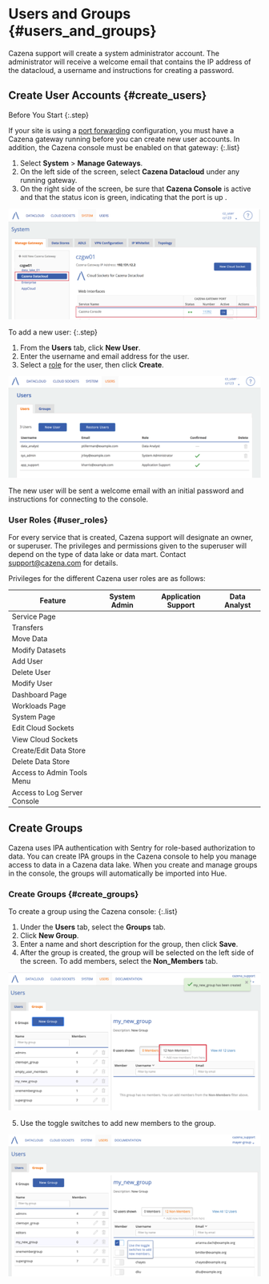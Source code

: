 
# Users and Groups {#users_and_groups}

Cazena support will create a system administrator account. The administrator will receive a welcome email that contains the IP address of the datacloud, a username and instructions for creating a password.

## Create User Accounts {#create_users}

Before You Start
{:.step}

If your site is using a [port forwarding](#port-forwarding-cgw) configuration, you must have a Cazena gateway running before you can create new user accounts. In addition, the Cazena console must be enabled on that gateway:
{:.list}

1. Select __System__ > __Manage Gateways__. 
1. On the left side of the screen, select __Cazena Datacloud__ under any running gateway.
1. On the right side of the screen, be sure that __Cazena Console__ is active and that the status icon is green, indicating that the port is up .

  ![ Enable Cazena Console ](assets/documentation/users/enable_cazena_console.png "Enable Cazena Console")  

To add a new user:
{:.step}

1. From the __Users__ tab,  click __New User__.
1. Enter the username and email address for the user.
1. Select a [role](#user_roles) for the user, then click __Create__.

![ Users Tab ](assets/documentation/users/users_tab.png "Users Tab")  


The new user will be sent a welcome email with an initial password and instructions for connecting to the console.  

### User Roles {#user_roles}
For every service that is created, Cazena support will designate an owner, or superuser. The privileges and permissions given to the superuser will depend on the type of data lake or data mart. Contact support@cazena.com for details. 

Privileges for the different Cazena user roles are as follows:


| Feature             | System Admin                         | Application Support                  | Data Analyst                         |
|----------------------------|:------------------------------------:|:------------------------------------:|:------------------------------------:|
| Service Page               | <span class="icon-checkmark"></span> | <span class="icon-checkmark"></span> | <span class="icon-checkmark"></span> |
| Transfers                  | <span class="icon-checkmark"></span> | <span class="icon-checkmark"></span> | <span class="icon-checkmark"></span> |
| Move Data                  | <span class="icon-checkmark"></span> |    | |
| Modify Datasets            | <span class="icon-checkmark"></span> |      |      |
| Add User                   | <span class="icon-checkmark"></span> |      |      |
| Delete User                | <span class="icon-checkmark"></span> |      |      |
| Modify User                | <span class="icon-checkmark"></span> |      |      |
| Dashboard Page             | <span class="icon-checkmark"></span> | <span class="icon-checkmark"></span> | <span class="icon-checkmark"></span> |
| Workloads Page             | <span class="icon-checkmark"></span> | <span class="icon-checkmark"></span> | <span class="icon-checkmark"></span> |
| System Page                | <span class="icon-checkmark"></span> | <span class="icon-checkmark"></span> | <span class="icon-checkmark"></span> |
| Edit Cloud Sockets         | <span class="icon-checkmark"></span> |      |      |
| View Cloud Sockets         | <span class="icon-checkmark"></span> | <span class="icon-checkmark"></span> | <span class="icon-checkmark"></span> |
| Create/Edit Data Store     | <span class="icon-checkmark"></span> | <span class="icon-checkmark"></span> |      |
| Delete Data Store          | <span class="icon-checkmark"></span> | <span class="icon-checkmark"></span> |      |
| Access to Admin Tools Menu | <span class="icon-checkmark"></span> |      |      | 
| Access to Log Server Console | <span class="icon-checkmark"></span> |      |      |



## Create Groups

Cazena uses IPA authentication with Sentry for role-based authorization to data. You can create IPA groups in the Cazena console to help you manage access to data in a Cazena data lake. When you create and manage groups in the console, the groups will automatically be imported into Hue.

### Create Groups {#create_groups}
To create a group using the Cazena console:
{:.list}

1. Under the __Users__ tab, select the __Groups__ tab.
1. Click __New Group__.
1. Enter a name and short description for the group, then click __Save__.
1. After the group is created, the group will be selected on the left side of the screen. To add members, select the __Non_Members__ tab.


  ![ New Group ](assets/documentation/users/new_group.png "New Group")

5. Use the toggle switches to add new members to the group.

![ Add Users ](assets/documentation/users/add_users.png "Add Users")

